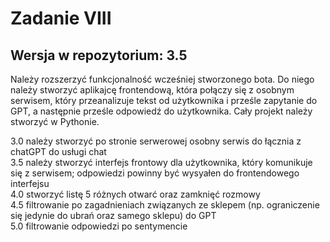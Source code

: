 # Zadanie VIII

## Wersja w repozytorium: 3.5

Należy rozszerzyć funkcjonalność wcześniej stworzonego bota. Do niego
należy stworzyć aplikajcę frontendową, która połączy się z osobnym
serwisem, który przeanalizuje tekst od użytkownika i prześle zapytanie
do GPT, a następnie prześle odpowiedź do użytkownika. Cały projekt
należy stworzyć w Pythonie.

3.0 należy stworzyć po stronie serwerowej osobny serwis do łącznia z
chatGPT do usługi chat  
3.5 należy stworzyć interfejs frontowy dla użytkownika, który
komunikuje się z serwisem; odpowiedzi powinny być wysyałen do
frontendowego interfejsu  
4.0 stworzyć listę 5 różnych otwarć oraz zamknięć rozmowy  
4.5 filtrowanie po zagadnieniach związanych ze sklepem (np.
ograniczenie się jedynie do ubrań oraz samego sklepu) do GPT  
5.0 filtrowanie odpowiedzi po sentymencie